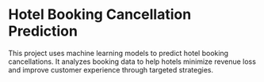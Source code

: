 # Hotel Booking Cancellation Prediction

This project uses machine learning models to predict hotel booking cancellations. It analyzes booking data to help hotels minimize revenue loss and improve customer experience through targeted strategies.


